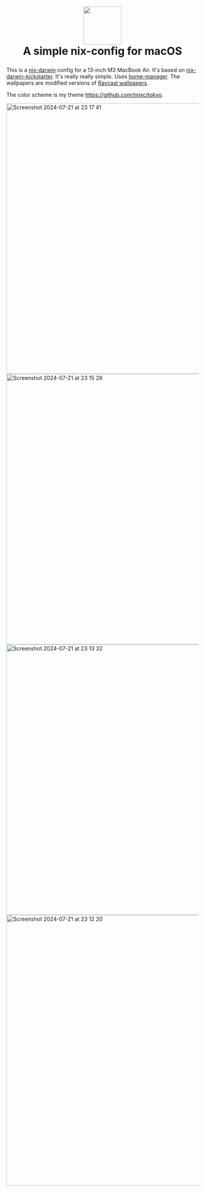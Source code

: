 <h1 align="center">
    <img src="https://camo.githubusercontent.com/2b61ded391a1f3028ebdb8dc6e8513be132f9b0f1f9f314949f183ec7b52870b/68747470733a2f2f692e696d6775722e636f6d2f367146436c41312e706e67" width="100px" />
    <br>
        A simple nix-config for macOS
    <br>
  <img src="https://github.com/Tnixc/nix-config/assets/85466117/2a2072e7-34b3-4dd3-8619-70d6d49506f1" height="5px" />
</h1>

This is a [nix-darwin](https://github.com/LnL7/nix-darwin) config for a 13-inch M3 MacBook Air. It's based on [nix-darwin-kickstarter](https://github.com/ryan4yin/nix-darwin-kickstarter). It's really really simple. Uses [home-manager](https://github.com/nix-community/home-manager). The wallpapers are modified versions of [Raycast wallpapers](https://www.raycast.com/wallpapers).

The color scheme is my theme https://github.com/tnixc/tokyo.

<img width="710" alt="Screenshot 2024-07-21 at 23 17 41" src="https://github.com/user-attachments/assets/5d6b5052-a0c7-4fcb-86ec-e6c4cbe5386e">
<img width="710" alt="Screenshot 2024-07-21 at 23 15 28" src="https://github.com/user-attachments/assets/812ccb68-c1be-4989-b952-e2109ce0aa17">
<img width="710" alt="Screenshot 2024-07-21 at 23 13 32" src="https://github.com/user-attachments/assets/8705dfbe-1623-452c-b0b1-caad9ddad658">
<img width="710" alt="Screenshot 2024-07-21 at 23 12 20" src="https://github.com/user-attachments/assets/cd6a2378-bb60-4f61-8d84-6707f3c77a40">

